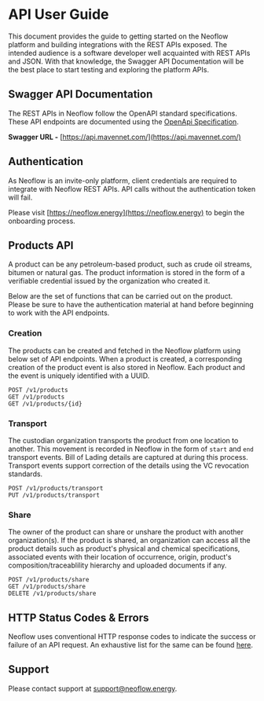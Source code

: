 # API User Guide

This document provides the guide to getting started on the Neoflow platform and building integrations with the REST APIs exposed. The intended audience is a software developer well acquainted with REST APIs and JSON. With that knowledge, the Swagger API Documentation will be the best place to start testing and exploring the platform APIs.

## Swagger API Documentation

The REST APIs in Neoflow follow the OpenAPI standard specifications. These API endpoints are documented using the [OpenApi Specification](https://swagger.io/specification/).

**Swagger URL -** [https://api.mavennet.com/](https://api.mavennet.com/)  

## Authentication

As Neoflow is an invite-only platform, client credentials are required to integrate with Neoflow REST APIs. API calls without the authentication token will fail.  

Please visit [https://neoflow.energy](https://neoflow.energy) to begin the onboarding process.

## Products API

A product can be any petroleum-based product, such as crude oil streams, bitumen or natural gas. The product information is stored in the form of a verifiable credential issued by the organization who created it.

Below are the set of functions that can be carried out on the product. Please be sure to have the authentication material at hand before beginning to work with the API endpoints.

### Creation

The products can be created and fetched in the Neoflow platform using below set of API endpoints. When a product is created, a corresponding creation of the product event is also stored in Neoflow. Each product and the event is uniquely identified with a UUID.

```http
POST /v1/products  
GET /v1/products  
GET /v1/products/{id}  
```

<!-- ### Transformation

Within a lifecycle of the product(s), the owner of the product(s) can upgrade, refine, blend, pool and split into multiple child products. Every new transformed child product issues a verifiable credential. Eg. Bitumen and Naphtha can be upgraded to Crude Oil. Gasoline can be split into multiple gasoline batches. Each transformation is stored as an event associated to the product.

```http
POST /v1/products/transform
```

### Ownership transfer

The ownership transfer of the product is carried out in two steps:
1. The current owner organization creates an ownership transfer request for the product with the prospective new owner of the product.
2. The prospective new owner receives the request, can fetch/review the information in the request and either accept it or request for change in the transfer request. If the request is accepted by the prospective, the transfer of ownership event automatically occur which will be associated to the product. If the changes are requested then the current owner can make corresponding changes.

```http
POST /v1/products/transferownership/requests  
PUT /v1/products/transferownership/requests  
POST /v1/products/transferownership/confirm  
POST /v1/products/transferownership  
POST /v1/products/transfer/requests  
DELETE /v1/products/transfer/requests  
```

#### Custody transfer

The custody transfer of the product follows similar two steps process as ownership transfer:
1. The current owner or the custodian organization creates a custody transfer request for the product with the prospective new custodian of the product.
2. The prospective new custodian receives the request, can fetch/review the information in the request and either accept it or request for change in the transfer request. If the request is accepted by the prospective new custodian, the transfer of ownership event automatically occur which will be associated to the product. If the changes are requested then the current owner can make corresponding changes.

```http
POST /v1/products/transfercustody/requests  
PUT /v1/products/transfercustody/requests  
POST /v1/products/transfercustody/confirm  
POST /v1/products/transfercustody  
POST /v1/products/transfer/requests  
DELETE /v1/products/transfer/requests  
```
-->
### Transport

The custodian organization transports the product from one location to another. This movement is recorded in Neoflow in the form of `start` and `end` transport events. Bill of Lading details are captured at during this process. Transport events support correction of the details using the VC revocation standards.

```http
POST /v1/products/transport  
PUT /v1/products/transport  
```
<!--
### Storage

The owner or custodian organization stores the product at a given tank location. This is recorded in Neoflow as `start` event - indicating the product is in storage at the tank location and `end` event - indicating the product is out of storage.

```http
POST /v1/products/storage  
```

### Import Identifiers

The owner of the product should first share the product with their customs broker. The broker can then access the product and add relevant identifiers from the import declaration documents (i.e. entry summary ID, free trade zone admissions no. or QP In-Bond). This is stored as an event on Neoflow. Neoflow supports correction of the import identifier details using the VC revocation standards.

```http
POST /v1/products/QPInBond  
PUT /v1/products/QPInBond  
```

### Inspection

The owner or custodian organization can inspect the product for its physical and chemical specifications at any point of time. The inspection result is recorded as event in Neoflow.

```http
POST /v1/products/inspect  
```

### Certify

Neoflow enables users to submit pre-arrival and "intent to import" information to customs and regulatory agencies. The owner can claim free trade agreement benefits by "certifying" eligibility and submitting required data fields to the relevant parties.

```http
POST /v1/products/certify  
```
-->
### Share

The owner of the product can share or unshare the product with another organization(s). If the product is shared, an organization can access all the product details such as product's physical and chemical specifications, associated events with their location of occurrence, origin, product's composition/traceablility hierarchy and uploaded documents if any.

```http
POST /v1/products/share  
GET /v1/products/share  
DELETE /v1/products/share  
```

## HTTP Status Codes & Errors

Neoflow uses conventional HTTP response codes to indicate the success or failure of an API request. An exhaustive list for the same can be found [here](https://developer.mozilla.org/en-US/docs/Web/HTTP/Status).

## Support

Please contact support at support@neoflow.energy.
